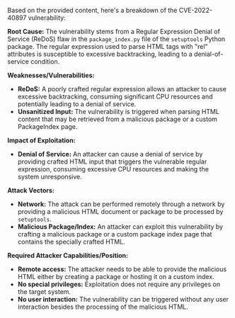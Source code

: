 Based on the provided content, here's a breakdown of the CVE-2022-40897 vulnerability:

**Root Cause:**
The vulnerability stems from a Regular Expression Denial of Service (ReDoS) flaw in the `package_index.py` file of the `setuptools` Python package. The regular expression used to parse HTML tags with "rel" attributes is susceptible to excessive backtracking, leading to a denial-of-service condition.

**Weaknesses/Vulnerabilities:**
- **ReDoS:** A poorly crafted regular expression allows an attacker to cause excessive backtracking, consuming significant CPU resources and potentially leading to a denial of service.
- **Unsanitized Input:** The vulnerability is triggered when parsing HTML content that may be retrieved from a malicious package or a custom PackageIndex page.

**Impact of Exploitation:**
- **Denial of Service:** An attacker can cause a denial of service by providing crafted HTML input that triggers the vulnerable regular expression, consuming excessive CPU resources and making the system unresponsive.

**Attack Vectors:**
- **Network:** The attack can be performed remotely through a network by providing a malicious HTML document or package to be processed by `setuptools`.
- **Malicious Package/Index:** An attacker can exploit this vulnerability by crafting a malicious package or a custom package index page that contains the specially crafted HTML.

**Required Attacker Capabilities/Position:**
- **Remote access:** The attacker needs to be able to provide the malicious HTML either by creating a package or hosting it on a custom index.
- **No special privileges:** Exploitation does not require any privileges on the target system.
- **No user interaction:** The vulnerability can be triggered without any user interaction besides the processing of the malicious HTML.